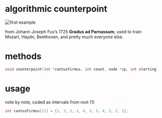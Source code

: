 # algorithmic counterpoint

![first example](http://oi54.tinypic.com/nwkkmp.jpg)

from Johann Joseph Fux’s 1725 __Gradus ad Parnassum__, used to train Mozart, Haydn, Beethoven, and pretty much everyone else.

# methods

``` c
void counterpoint(int *cantusFirmus, int count, node *cp, int startingInterval);
```

# usage

note by note, coded as intervals from root (1)

``` c
int cantusFirmus[11] = {1, 3, 2, 1, 4, 3, 5, 4, 3, 2, 1};
```

